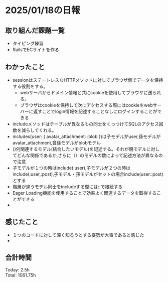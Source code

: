 # 2025/01/18の日報
## 取り組んだ課題一覧
* タイピング練習
*  RailsでECサイトを作る
## わかったこと
* sessionはステートレスなHTTPメソッドに対してブラウザ側でデータを保持する役割をする。
  *  webサーバからドメイン情報と共にcookieを使用してブラウザに送られる。
  *  ブラウザはcookieを保持して次にアクセスする際にはcookieをwebサーバーに返すことでlogin情報を記述することなしにログインすることができる
*  includeメソッドはテーブルが異なるもの同士をくっつけてSQLのアクセス回数を減らしてくれる。
*  includes(user: { avatar_attachment: :blob })は子モデルがuser,孫モデルがavatar_attachment,曾孫モデルがblobモデル
  *  ()何関連するモデル(結合したいモデル)を記述する。それが親モデルに対してどんな関係であるか,さらに（）のモデルの数によって記述方法が異なるので注意
  *  子モデルが１つの時はinclude(:user),子モデルが２つの時はinclude(:user,:post),子モデル・孫モデルがセットの場合include(user::post)とする
  *  階層が違うモデル同士をincludeする際には::で接続する
  *  Eager Loading機能を使用することで効率よく関連するデータを取得することができる
*   
## 感じたこと
* １つのコードに対して深く知ろうとする姿勢が大事であると感じた
* 
## 合計時間 
Today: 2.5h<br>
Total: 1061.75h
